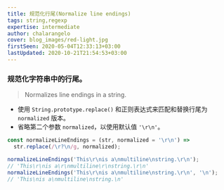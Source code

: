 ```yaml
---
title: 规范化行尾(Normalize line endings)
tags: string,regexp
expertise: intermediate
author: chalarangelo
cover: blog_images/red-light.jpg
firstSeen: 2020-05-04T12:33:13+03:00
lastUpdated: 2020-10-21T21:54:53+03:00
---
```


### 规范化字符串中的行尾。
> Normalizes line endings in a string.

- 使用 `String.prototype.replace()` 和正则表达式来匹配和替换行尾为 `normalized` 版本。
- 省略第二个参数 `normalized`，以使用默认值 `'\r\n'`。

```js
const normalizeLineEndings = (str, normalized = '\r\n') =>
  str.replace(/\r?\n/g, normalized);
```

```js
normalizeLineEndings('This\r\nis a\nmultiline\nstring.\r\n');
// 'This\r\nis a\r\nmultiline\r\nstring.\r\n'
normalizeLineEndings('This\r\nis a\nmultiline\nstring.\r\n', '\n');
// 'This\nis a\nmultiline\nstring.\n'
```

